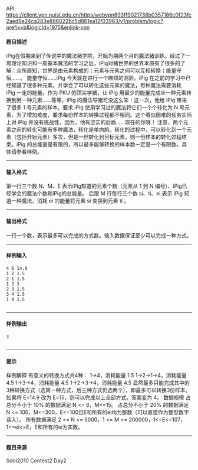 API: https://client.vpn.nuist.edu.cn/https/webvpn893ff9021738b0357186c0f23fc2aed6e24ca283e886022bc5d861ea12f03963/v1/problem/logic?prefix=b&logicId=1975&enlink-vpn

#### 题目描述

iPig在假期来到了传说中的魔法猪学院，开始为期两个月的魔法猪训练。经过了一周理论知识和一周基本魔法的学习之后，iPig对猪世界的世界本原有了很多的了解：众所周知，世界是由元素构成的；元素与元素之间可以互相转换；能量守恒……。 能量守恒……iPig 今天就在进行一个麻烦的测验。iPig 在之前的学习中已经知道了很多种元素，并学会了可以转化这些元素的魔法，每种魔法需要消耗 iPig 一定的能量。作为 PKU 的顶尖学猪，让 iPig 用最少的能量完成从一种元素转换到另一种元素……等等，iPig 的魔法导猪可没这么笨！这一次，他给 iPig 带来了很多 1 号元素的样本，要求 iPig 使用学习过的魔法将它们一个个转化为 N 号元素，为了增加难度，要求每份样本的转换过程都不相同。这个看似困难的任务实际上对 iPig 并没有挑战性，因为，他有坚实的后盾……现在的你呀！ 注意，两个元素之间的转化可能有多种魔法，转化是单向的。转化的过程中，可以转化到一个元素（包括开始元素）多次，但是一但转化到目标元素，则一份样本的转化过程结束。iPig 的总能量是有限的，所以最多能够转换的样本数一定是一个有限数。具体请参看样例。

---

#### 输入格式

第一行三个数 N、M、E 表示iPig知道的元素个数（元素从 1 到 N 编号）、iPig已经学会的魔法个数和iPig的总能量。 后跟 M 行每行三个数 si、ti、ei 表示 iPig 知道一种魔法，消耗 ei 的能量将元素 si 变换到元素 ti 。

---

#### 输出格式

一行一个数，表示最多可以完成的方式数。输入数据保证至少可以完成一种方式。

---

#### 样例输入
```
4 6 14.9
1 2 1.5
2 1 1.5
1 3 3
2 3 1.5
3 4 1.5
1 4 1.5


```

---

#### 样例输出
```
3


```

---

#### 提示

样例解释 有意义的转换方式共4种： 1->4，消耗能量 1.5 1->2->1->4，消耗能量 4.5 1->3->4，消耗能量 4.5 1->2->3->4，消耗能量 4.5 显然最多只能完成其中的3种转换方式（选第一种方式，后三种方式仍选两个），即最多可以转换3份样本。 如果将 E=14.9 改为 E=15，则可以完成以上全部方式，答案变为 4。 数据规模 占总分不小于 10% 的数据满足 N <= 6，M<=15。 占总分不小于 20% 的数据满足 N <= 100，M<=300，E<=100且E和所有的ei均为整数（可以直接作为整型数字读入）。 所有数据满足 2 <= N <= 5000，1 <= M <= 200000，1<=E<=107，1<=ei<=E，E和所有的ei为实数。

---

#### 题目来源

Sdoi2010 Contest2 Day2